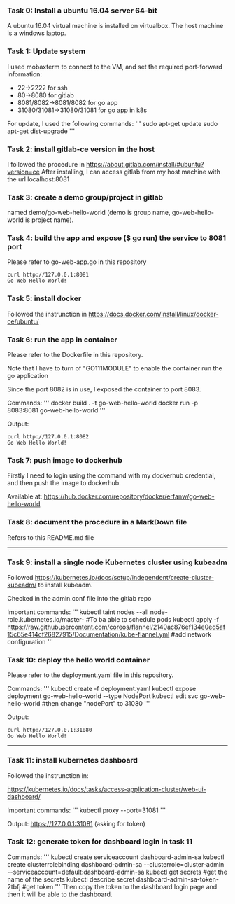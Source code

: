 ### Task 0: Install a ubuntu 16.04 server 64-bit

A ubuntu 16.04 virtual machine is installed on virtualbox. The host machine is a windows laptop.

### Task 1: Update system

I used mobaxterm to connect to the VM, and set the required port-forward information:
- 22->2222 for ssh
- 80->8080 for gitlab
- 8081/8082->8081/8082 for go app
- 31080/31081->31080/31081 for go app in k8s

For update, I used the following commands:
'''
sudo apt-get update
sudo apt-get dist-upgrade
'''

### Task 2: install gitlab-ce version in the host

I followed the procedure in https://about.gitlab.com/install/#ubuntu?version=ce
After installing, I can access gitlab from my host machine with the url localhost:8081

### Task 3: create a demo group/project in gitlab

named demo/go-web-hello-world (demo is group name, go-web-hello-world is project name).

### Task 4: build the app and expose ($ go run) the service to 8081 port

Please refer to go-web-app.go in this repository
```
curl http://127.0.0.1:8081
Go Web Hello World!
```

### Task 5: install docker

Followed the instrunction in https://docs.docker.com/install/linux/docker-ce/ubuntu/

### Task 6: run the app in container

Please refer to the Dockerfile in this repository.

Note that I have to turn of "GO111MODULE" to enable the container run the go application

Since the port 8082 is in use, I exposed the container to port 8083.

Commands:
'''
docker build . -t go-web-hello-world
docker run -p 8083:8081 go-web-hello-world
'''

Output:
```
curl http://127.0.0.1:8082
Go Web Hello World!
```

### Task 7: push image to dockerhub

Firstly I need to login using the command with my dockerhub credential, and then push the image to dockerhub.

Available at:
https://hub.docker.com/repository/docker/erfanw/go-web-hello-world

### Task 8: document the procedure in a MarkDown file

Refers to this README.md file

-----------------------------------

### Task 9: install a single node Kubernetes cluster using kubeadm

Followed https://kubernetes.io/docs/setup/independent/create-cluster-kubeadm/ to install kubeadm.

Checked in the admin.conf file into the gitlab repo

Important commands:
'''
kubectl taint nodes --all node-role.kubernetes.io/master-  #To ba able to schedule pods
kubectl apply -f https://raw.githubusercontent.com/coreos/flannel/2140ac876ef134e0ed5af15c65e414cf26827915/Documentation/kube-flannel.yml  #add network configuration
'''

### Task 10: deploy the hello world container

Please refer to the deployment.yaml file in this repository.

Commands:
'''
kubectl create -f deployment.yaml
kubectl expose deployment go-web-hello-world --type NodePort
kubectl edit svc go-web-hello-world  #then change "nodePort" to 31080
'''

Output:
```
curl http://127.0.0.1:31080
Go Web Hello World!
```

------------------------------------

### Task 11: install kubernetes dashboard

Followed the instrunction in:

https://kubernetes.io/docs/tasks/access-application-cluster/web-ui-dashboard/

Important commands:
'''
kubectl proxy --port=31081
'''

Output: https://127.0.0.1:31081 (asking for token)

### Task 12: generate token for dashboard login in task 11

Commands:
'''
kubectl create serviceaccount dashboard-admin-sa
kubectl create clusterrolebinding dashboard-admin-sa --clusterrole=cluster-admin --serviceaccount=default:dashboard-admin-sa
kubectl get secrets  #get the name of the secrets
kubectl describe secret dashboard-admin-sa-token-2tbfj  #get token
'''
Then copy the token to the dashboard login page and then it will be able to the dashboard. 
